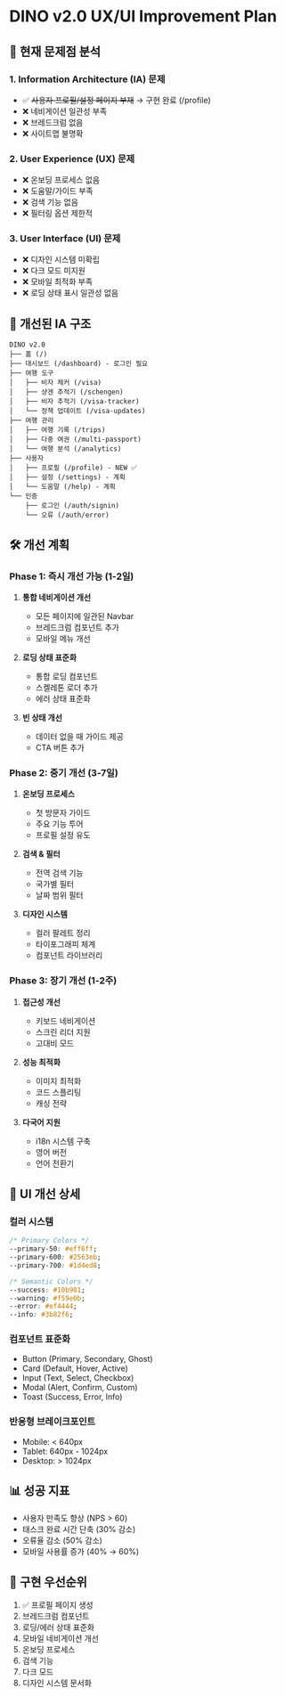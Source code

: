 # DINO v2.0 UX/UI Improvement Plan

## 🎯 현재 문제점 분석

### 1. Information Architecture (IA) 문제
- ✅ ~~사용자 프로필/설정 페이지 부재~~ → 구현 완료 (/profile)
- ❌ 네비게이션 일관성 부족
- ❌ 브레드크럼 없음
- ❌ 사이트맵 불명확

### 2. User Experience (UX) 문제
- ❌ 온보딩 프로세스 없음
- ❌ 도움말/가이드 부족
- ❌ 검색 기능 없음
- ❌ 필터링 옵션 제한적

### 3. User Interface (UI) 문제
- ❌ 디자인 시스템 미확립
- ❌ 다크 모드 미지원
- ❌ 모바일 최적화 부족
- ❌ 로딩 상태 표시 일관성 없음

## 📐 개선된 IA 구조

```
DINO v2.0
├── 홈 (/)
├── 대시보드 (/dashboard) - 로그인 필요
├── 여행 도구
│   ├── 비자 체커 (/visa)
│   ├── 샹겐 추적기 (/schengen)
│   ├── 비자 추적기 (/visa-tracker)
│   └── 정책 업데이트 (/visa-updates)
├── 여행 관리
│   ├── 여행 기록 (/trips)
│   ├── 다중 여권 (/multi-passport)
│   └── 여행 분석 (/analytics)
├── 사용자
│   ├── 프로필 (/profile) - NEW ✅
│   ├── 설정 (/settings) - 계획
│   └── 도움말 (/help) - 계획
└── 인증
    ├── 로그인 (/auth/signin)
    └── 오류 (/auth/error)
```

## 🛠️ 개선 계획

### Phase 1: 즉시 개선 가능 (1-2일)
1. **통합 네비게이션 개선**
   - 모든 페이지에 일관된 Navbar
   - 브레드크럼 컴포넌트 추가
   - 모바일 메뉴 개선

2. **로딩 상태 표준화**
   - 통합 로딩 컴포넌트
   - 스켈레톤 로더 추가
   - 에러 상태 표준화

3. **빈 상태 개선**
   - 데이터 없을 때 가이드 제공
   - CTA 버튼 추가

### Phase 2: 중기 개선 (3-7일)
1. **온보딩 프로세스**
   - 첫 방문자 가이드
   - 주요 기능 투어
   - 프로필 설정 유도

2. **검색 & 필터**
   - 전역 검색 기능
   - 국가별 필터
   - 날짜 범위 필터

3. **디자인 시스템**
   - 컬러 팔레트 정리
   - 타이포그래피 체계
   - 컴포넌트 라이브러리

### Phase 3: 장기 개선 (1-2주)
1. **접근성 개선**
   - 키보드 네비게이션
   - 스크린 리더 지원
   - 고대비 모드

2. **성능 최적화**
   - 이미지 최적화
   - 코드 스플리팅
   - 캐싱 전략

3. **다국어 지원**
   - i18n 시스템 구축
   - 영어 버전
   - 언어 전환기

## 🎨 UI 개선 상세

### 컬러 시스템
```css
/* Primary Colors */
--primary-50: #eff6ff;
--primary-600: #2563eb;
--primary-700: #1d4ed8;

/* Semantic Colors */
--success: #10b981;
--warning: #f59e0b;
--error: #ef4444;
--info: #3b82f6;
```

### 컴포넌트 표준화
- Button (Primary, Secondary, Ghost)
- Card (Default, Hover, Active)
- Input (Text, Select, Checkbox)
- Modal (Alert, Confirm, Custom)
- Toast (Success, Error, Info)

### 반응형 브레이크포인트
- Mobile: < 640px
- Tablet: 640px - 1024px
- Desktop: > 1024px

## 📊 성공 지표
- 사용자 만족도 향상 (NPS > 60)
- 태스크 완료 시간 단축 (30% 감소)
- 오류율 감소 (50% 감소)
- 모바일 사용률 증가 (40% → 60%)

## 🚀 구현 우선순위
1. ✅ 프로필 페이지 생성
2. 브레드크럼 컴포넌트
3. 로딩/에러 상태 표준화
4. 모바일 네비게이션 개선
5. 온보딩 프로세스
6. 검색 기능
7. 다크 모드
8. 디자인 시스템 문서화